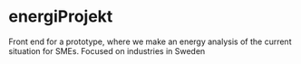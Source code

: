 energiProjekt
=============

Front end for a prototype, where we make an energy analysis of the current situation for SMEs. Focused on industries in Sweden
